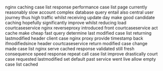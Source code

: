 nginx caching case list response performance case list page currently reasonably slow account complex database query entail also central user journey thus high traffic whilst receiving update day make good candidate caching hopefully significantly improve whilst reducing load courtcaseservice nginx reverseproxy introduced front courtcaseservice act cache make cheap fast query determine last modified case list returning lastmodified header client case nginx proxy provide timestamp back ifmodifiedsince header courtcaseservice return modified case change made case list nginx serve cached response validated still fresh consequence speed response repeat call case list improve drastically court case requested lastmodified set default past service went live allow empty case list cached